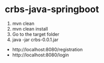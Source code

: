 # crbs-java-springboot

1. mvn clean
2. mvn clean install
3. Go to the target folder
4. java -jar crbs-0.0.1.jar

- http://localhost:8080/registration
- http://localhost:8080/login

